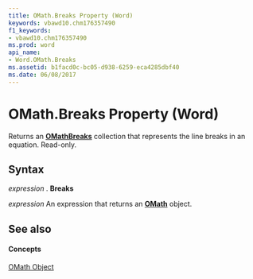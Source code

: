 ```yaml
---
title: OMath.Breaks Property (Word)
keywords: vbawd10.chm176357490
f1_keywords:
- vbawd10.chm176357490
ms.prod: word
api_name:
- Word.OMath.Breaks
ms.assetid: b1facd0c-bc05-d938-6259-eca4285dbf40
ms.date: 06/08/2017
---
```



# OMath.Breaks Property (Word)

Returns an **[OMathBreaks](omathbreaks-object-word.md)** collection that represents the line breaks in an equation. Read-only.


## Syntax

 _expression_ . **Breaks**

 _expression_ An expression that returns an **[OMath](omath-object-word.md)** object.


## See also


#### Concepts


[OMath Object](omath-object-word.md)

